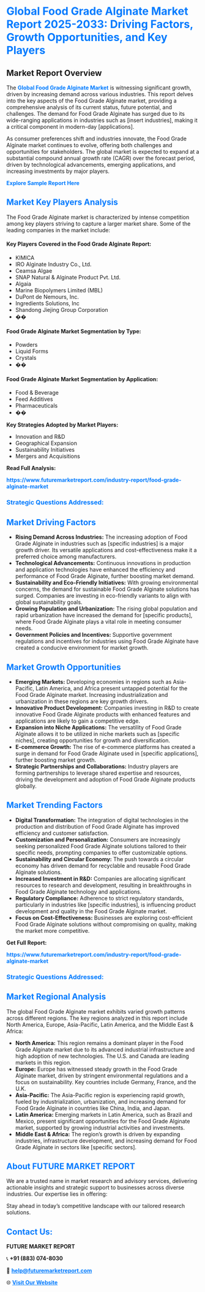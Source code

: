 <h1 style="color: #007BFF;">Global Food Grade Alginate Market Report 2025-2033: Driving Factors, Growth Opportunities, and Key Players</h1>

<section id="overview">
<h2>Market Report Overview</h2>
<p>The <a href="https://www.futuremarketreport.com/industry-report/food-grade-alginate-market" style="color: #007BFF; text-decoration: none;"><strong>Global Food Grade Alginate Market</strong></a> is witnessing significant growth, driven by increasing demand across various industries. This report delves into the key aspects of the Food Grade Alginate market, providing a comprehensive analysis of its current status, future potential, and challenges. The demand for Food Grade Alginate has surged due to its wide-ranging applications in industries such as [insert industries], making it a critical component in modern-day [applications].</p>
<p>As consumer preferences shift and industries innovate, the Food Grade Alginate market continues to evolve, offering both challenges and opportunities for stakeholders. The global market is expected to expand at a substantial compound annual growth rate (CAGR) over the forecast period, driven by technological advancements, emerging applications, and increasing investments by major players.</p>
</section>

<section id="overview">
<p><a href="https://www.futuremarketreport.com/request-sample/reportId=117273" style="color: #007BFF; text-decoration: none;"><strong>Explore Sample Report Here</strong></a></p>
</section>

<section id="key-players">
<h2 style="color: #007BFF;">Market Key Players Analysis</h2>
<p>The Food Grade Alginate market is characterized by intense competition among key players striving to capture a larger market share. Some of the leading companies in the market include:</p>
<h4>Key Players Covered in the Food Grade Alginate Report:</h4>
<ul><li>KIMICA</li><li>IRO Alginate Industry Co., Ltd.</li><li>Ceamsa Algae</li><li>SNAP Natural &amp; Alginate Product Pvt. Ltd.</li><li>Algaia</li><li>Marine Biopolymers Limited (MBL)</li><li>DuPont de Nemours, Inc.</li><li>Ingredients Solutions, Inc</li><li>Shandong Jiejing Group Corporation</li><li>��</li></ul>
<h4>Food Grade Alginate Market Segmentation by Type:</h4>
<ul><li>Powders</li><li>Liquid Forms</li><li>Crystals</li><li>��</li></ul>

<h4>Food Grade Alginate Market Segmentation by Application:</h4>
<ul><li>Food &amp; Beverage</li><li>Feed Additives</li><li>Pharmaceuticals</li><li>��</li></ul>
<p><strong>Key Strategies Adopted by Market Players:</strong></p>
<ul>
<li>Innovation and R&D</li>
<li>Geographical Expansion</li>
<li>Sustainability Initiatives</li>
<li>Mergers and Acquisitions</li>
</ul>
</section>

<section>
<p><strong>Read Full Analysis: </strong></p><a href="https://www.futuremarketreport.com/industry-report/food-grade-alginate-market" style="color: #007BFF; text-decoration: none;"><strong>https://www.futuremarketreport.com/industry-report/food-grade-alginate-market</strong></a>
<h3 style="color: #007BFF;">Strategic Questions Addressed:</h3>
</section>

<section id="driving-factors">
<h2 style="color: #007BFF;">Market Driving Factors</h2>
<ul>
<li><strong>Rising Demand Across Industries:</strong> The increasing adoption of Food Grade Alginate in industries such as [specific industries] is a major growth driver. Its versatile applications and cost-effectiveness make it a preferred choice among manufacturers.</li>
<li><strong>Technological Advancements:</strong> Continuous innovations in production and application technologies have enhanced the efficiency and performance of Food Grade Alginate, further boosting market demand.</li>
<li><strong>Sustainability and Eco-Friendly Initiatives:</strong> With growing environmental concerns, the demand for sustainable Food Grade Alginate solutions has surged. Companies are investing in eco-friendly variants to align with global sustainability goals.</li>
<li><strong>Growing Population and Urbanization:</strong> The rising global population and rapid urbanization have increased the demand for [specific products], where Food Grade Alginate plays a vital role in meeting consumer needs.</li>
<li><strong>Government Policies and Incentives:</strong> Supportive government regulations and incentives for industries using Food Grade Alginate have created a conducive environment for market growth.</li>
</ul>
</section>

<section id="growth-opportunities">
<h2 style="color: #007BFF;">Market Growth Opportunities</h2>
<ul>
<li><strong>Emerging Markets:</strong> Developing economies in regions such as Asia-Pacific, Latin America, and Africa present untapped potential for the Food Grade Alginate market. Increasing industrialization and urbanization in these regions are key growth drivers.</li>
<li><strong>Innovative Product Development:</strong> Companies investing in R&D to create innovative Food Grade Alginate products with enhanced features and applications are likely to gain a competitive edge.</li>
<li><strong>Expansion into Niche Applications:</strong> The versatility of Food Grade Alginate allows it to be utilized in niche markets such as [specific niches], creating opportunities for growth and diversification.</li>
<li><strong>E-commerce Growth:</strong> The rise of e-commerce platforms has created a surge in demand for Food Grade Alginate used in [specific applications], further boosting market growth.</li>
<li><strong>Strategic Partnerships and Collaborations:</strong> Industry players are forming partnerships to leverage shared expertise and resources, driving the development and adoption of Food Grade Alginate products globally.</li>
</ul>
</section>

<section id="trending-factors">
<h2 style="color: #007BFF;">Market Trending Factors</h2>
<ul>
<li><strong>Digital Transformation:</strong> The integration of digital technologies in the production and distribution of Food Grade Alginate has improved efficiency and customer satisfaction.</li>
<li><strong>Customization and Personalization:</strong> Consumers are increasingly seeking personalized Food Grade Alginate solutions tailored to their specific needs, prompting companies to offer customizable options.</li>
<li><strong>Sustainability and Circular Economy:</strong> The push towards a circular economy has driven demand for recyclable and reusable Food Grade Alginate solutions.</li>
<li><strong>Increased Investment in R&D:</strong> Companies are allocating significant resources to research and development, resulting in breakthroughs in Food Grade Alginate technology and applications.</li>
<li><strong>Regulatory Compliance:</strong> Adherence to strict regulatory standards, particularly in industries like [specific industries], is influencing product development and quality in the Food Grade Alginate market.</li>
<li><strong>Focus on Cost-Effectiveness:</strong> Businesses are exploring cost-efficient Food Grade Alginate solutions without compromising on quality, making the market more competitive.</li>
</ul>
</section>

<section>
<p><strong>Get Full Report: </strong></p><a href="https://www.futuremarketreport.com/industry-report/food-grade-alginate-market" style="color: #007BFF; text-decoration: none;"><strong>https://www.futuremarketreport.com/industry-report/food-grade-alginate-market</strong></a>
<h3 style="color: #007BFF;">Strategic Questions Addressed:</h3>
</section>


<section id="regional-analysis">
<h2 style="color: #007BFF;">Market Regional Analysis</h2>
<p>The global Food Grade Alginate market exhibits varied growth patterns across different regions. The key regions analyzed in this report include North America, Europe, Asia-Pacific, Latin America, and the Middle East & Africa:</p>
<ul>
<li><strong>North America:</strong> This region remains a dominant player in the Food Grade Alginate market due to its advanced industrial infrastructure and high adoption of new technologies. The U.S. and Canada are leading markets in this region.</li>
<li><strong>Europe:</strong> Europe has witnessed steady growth in the Food Grade Alginate market, driven by stringent environmental regulations and a focus on sustainability. Key countries include Germany, France, and the U.K.</li>
<li><strong>Asia-Pacific:</strong> The Asia-Pacific region is experiencing rapid growth, fueled by industrialization, urbanization, and increasing demand for Food Grade Alginate in countries like China, India, and Japan.</li>
<li><strong>Latin America:</strong> Emerging markets in Latin America, such as Brazil and Mexico, present significant opportunities for the Food Grade Alginate market, supported by growing industrial activities and investments.</li>
<li><strong>Middle East & Africa:</strong> The region’s growth is driven by expanding industries, infrastructure development, and increasing demand for Food Grade Alginate in sectors like [specific sectors].</li>
</ul>
</section>

<footer>
<h2 style="color: #007BFF;">About FUTURE MARKET REPORT</h2>
<p>We are a trusted name in market research and advisory services, delivering actionable insights and strategic support to businesses across diverse industries. Our expertise lies in offering:</p>

<p>Stay ahead in today’s competitive landscape with our tailored research solutions.</p>

<h2 style="color: #007BFF;">Contact Us:</h2>
<p><strong>FUTURE MARKET REPORT</strong></p>
<p>📞 <strong>+91 (883) 074-8030</strong></p>
<p>📧 <strong><a href="mailto:help@futuremarketreport.com" style="color: #007BFF;">help@futuremarketreport.com</a></strong></p>
<p>🌐 <strong><a href="https://www.futuremarketreport.com/" style="color: #007BFF;">Visit Our Website</a></strong></p>
</footer>